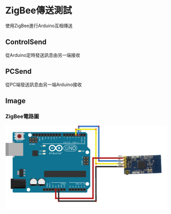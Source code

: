 # ZigBee傳送測試
使用ZigBee進行Arduino互相傳送
## ControlSend
從Arduino定時發送訊息由另一端接收

## PCSend
從PC端發送訊息由另一端Arduino接收

## Image
### ZigBee電路圖
![image](./ZigBee.png)